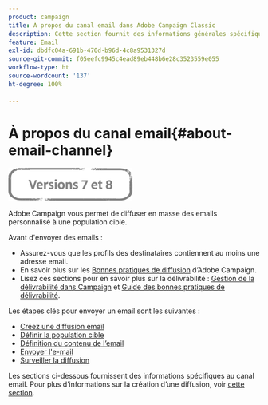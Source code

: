 ```yaml
---
product: campaign
title: À propos du canal email dans Adobe Campaign Classic
description: Cette section fournit des informations générales spécifiques au canal email dans Adobe Campaign Classic.
feature: Email
exl-id: dbdfc04a-691b-470d-b96d-4c8a9531327d
source-git-commit: f05eefc9945c4ead89eb448b6e28c3523559e055
workflow-type: ht
source-wordcount: '137'
ht-degree: 100%

---
```


# À propos du canal email{#about-email-channel}

![](../../assets/common.svg)

Adobe Campaign vous permet de diffuser en masse des emails personnalisé à une population cible.

Avant d&#39;envoyer des emails :

* Assurez-vous que les profils des destinataires contiennent au moins une adresse email.
* En savoir plus sur les [Bonnes pratiques de diffusion](delivery-best-practices.md) d’Adobe Campaign.
* Lisez ces sections pour en savoir plus sur la délivrabilité : [Gestion de la délivrabilité dans Campaign](about-deliverability.md) et [Guide des bonnes pratiques de délivrabilité](https://experienceleague.adobe.com/docs/deliverability-learn/deliverability-best-practice-guide/introduction.html?lang=fr).

Les étapes clés pour envoyer un email sont les suivantes :

* [Créez une diffusion email](creating-an-email-delivery.md)
* [Définir la population cible](steps-defining-the-target-population.md)
* [Définition du contenu de l’email](defining-the-email-content.md)
* [Envoyer l&#39;e-mail](sending-messages.md)
* [Surveiller la diffusion](about-delivery-monitoring.md)

Les sections ci-dessous fournissent des informations spécifiques au canal email. Pour plus d’informations sur la création d’une diffusion, voir [cette section](steps-about-delivery-creation-steps.md).
